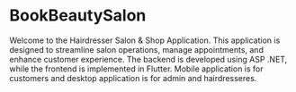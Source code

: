 # BookBeautySalon

Welcome to the Hairdresser Salon & Shop Application. This application is designed to streamline salon operations, manage appointments, and enhance customer experience. The backend is developed using ASP .NET, while the frontend is implemented in Flutter. Mobile application is for customers and desktop application is for admin and hairdresseres.
